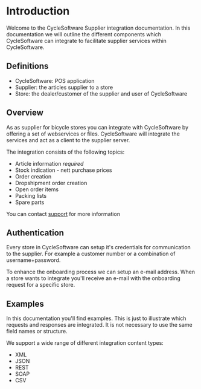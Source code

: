 # Introduction #

Welcome to the CycleSoftware Supplier integration documentation. In this documentation we will outline the different components which CycleSoftware can integrate to facilitate supplier services within CycleSoftware.

## Definitions ##

- CycleSoftware: POS application
- Supplier: the articles supplier to a store
- Store: the dealer/customer of the supplier and user of CycleSoftware

## Overview ##

As as supplier for bicycle stores you can integrate with CycleSoftware by offering a set of webservices or files.
CycleSoftware will integrate the services and act as a client to the supplier server.

The integration consists of the following topics:

* Article information <i class="label label-info">required</i>
* Stock indication - nett purchase prices
* Order creation
* Dropshipment order creation
* Open order items
* Packing lists
* Spare parts

<aside class="notice">
  You can contact <a href="mailto:support@cycleesoftware.nl">support</a> for more information
</aside>

## Authentication ##

Every store in CycleSoftware can setup it's credentials for communication to the supplier. For example a customer number or a combination of username+password.

To enhance the onboarding process we can setup an e-mail address. When a store wants to integrate you'll receive an e-mail with the onboarding request for a specific store.

## Examples ##

In this documentation you'll find examples. This is just to illustrate which requests and responses are integrated. It is not necessary to use the same field names or structure.

We support a wide range of different integration content types:

- XML
- JSON
- REST
- SOAP
- CSV
